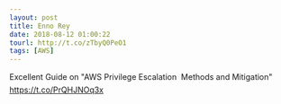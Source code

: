 ```yaml
---
layout: post
title: Enno Rey
date: 2018-08-12 01:00:22
tourl: http://t.co/zTbyQ0PeO1
tags: [AWS]
---
```

Excellent Guide on "AWS Privilege Escalation  Methods and Mitigation"
https://t.co/PrQHJNOq3x